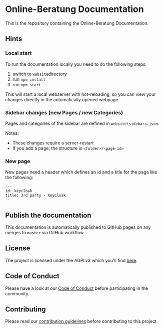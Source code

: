 # Online-Beratung Documentation

This is the repository containing the Online-Beratung Documentation.

## Hints

### Local start

To run the documentation locally you need to do the following steps:

1. switch to `website`directory
2. run `npm install`
3. run `npm start`

This will start a local webserver with hot-reloading, so you can view your changes directly in the automatically opened 
webpage.

### Sidebar changes (new Pages / new Categories)

Pages and categories of the sidebar are defined in `website\sidebars.json`.

Notes:

- These changes require a server-restart
- If you add a page, the structure is `<folder>/<page-id>`

### New page

New pages need a header which defines an id and a title for the page like the following:

`---`\
`id: keycloak`\
`title: 3rd party - Keycloak`\
`---`

## Publish the documentation

This documentation is automatically published to GitHub pages on any merges to `master` via GitHub workflow.

## License

The project is licensed under the AGPLv3 which you'll find [here](https://github.com/Onlineberatung/onlineBeratung-backend/blob/master/LICENSE.md).

## Code of Conduct

Please have a look at our [Code of Conduct](https://github.com/Onlineberatung/.github/blob/master/CODE_OF_CONDUCT.md) before participating in the community.

## Contributing

Please read our [contribution guidelines](https://github.com/Onlineberatung/.github/blob/master/CONTRIBUTING.md) before contributing to this project.

